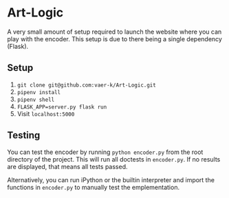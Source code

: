 # Art-Logic

A very small amount of setup required to launch the website where you can play with the encoder. 
This setup is due to there being a single dependency (Flask).

## Setup
1. `git clone git@github.com:vaer-k/Art-Logic.git`
2. `pipenv install`
3. `pipenv shell`
4. `FLASK_APP=server.py flask run`
5. Visit `localhost:5000`

## Testing
You can test the encoder by running `python encoder.py` from the root directory of the project. 
This will run all doctests in `encoder.py`. If no results are displayed, that means all tests passed.

Alternatively, you can run iPython or the builtin interpreter and import the functions in
`encoder.py` to manually test the emplementation.

